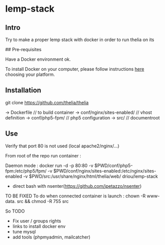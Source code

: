 # lemp-stack

## Intro 

Try to make a proper lemp stack with docker in order to run thelia on its

## Pre-requisites

Have a Docker environment ok.

To install Docker on your computer, please follow instructions [here](https://docs.docker.com/installation/) choosing your platform.

## Installation

git clone https://github.com/thelia/thelia

-> Dockerfile 			// to build container
-> conf/nginx/sites-enabled/ 	// vhost definition
-> conf/php5-fpm/ 		// php5 configuration
-> src/ 			// documentroot 

## Use 

Verify that port 80 is not used (local apache2/nginx/...)

From root of the repo run container : 

Daemon mode :
docker run -d -p 80:80 -v $PWD/conf/php5-fpm:/etc/php5/fpm/ -v $PWD/conf/nginx/sites-enabled:/etc/nginx/sites-enabled -v $PWD/src:/usr/share/nginx/html/thelia/web/ driou/lemp-stack 

- direct bash with nsenter(https://github.com/jpetazzo/nsenter)

TO BE FIXED
To do when connected container is launch :
chown -R www-data. src && chmod -R 755 src

So TODO
- Fix user / groups rights
- links to install docker env
- tune mysql
- add tools (phpmyadmin, mailcatcher)
